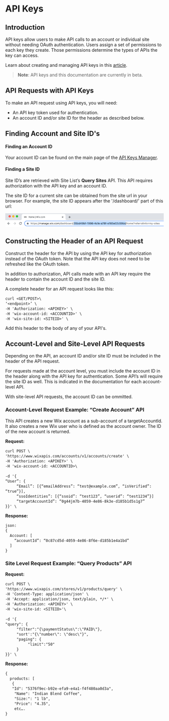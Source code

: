 # API Keys

## Introduction

API keys allow users to make API calls to an account or individual site without needing OAuth authentication.  Users assign a set of permissions to each key they create. Those permissions determine the types of APIs the key can access.

Learn about creating and managing API keys in this [article](https://support.wix.com/en/article/about-wix-api-keys).

>**Note**: API keys and this documentation are currently in beta.

## API Requests with API Keys

To make an API request using API keys, you will need:
- An API key token used for authentication.
- An account ID and/or site ID for the header as described below.

## Finding Account and Site ID's

#### Finding an Account ID

Your account ID can be found on the main page of the [API Keys Manager](https://manage.wix.com/account/api-keys).

#### Finding a Site ID

Site ID’s are retrieved with Site List’s **Query Sites** API. This API requires authorization with the API key and an account ID.

The site ID for a current site can be obtained from the site url in your browser. For example, the site ID appears after the '/dashboard/' part of this url:

![site Id in URL](./../media/siteid.png)

## Constructing the Header of an API Request

Construct the header for the API by using the API key for authorization instead of the OAuth token. Note that the API key does not need to be refreshed like the OAuth token.

In addition to authorization, API calls made with an API key require the header to contain the account ID and the site ID.

A complete header for an API request looks like this:

```
curl <GET/POST>\
‘<endpoint>’ \
-H 'Authorization: <APIKEY>' \
-H 'wix-account-id: <ACCOUNTID>' \
-H 'wix-site-id: <SITEID>' \
```

Add this header to the body of any of your API's.

## Account-Level and Site-Level API Requests

Depending on the API, an account ID and/or site ID must be included in the header of the API request.

For requests made at the account level, you must include the account ID in the header along with the API key for authentication. Some API’s will  require the site ID as well. This is indicated in the documentation for each account-level API.

With site-level API requests, the account ID can be ommitted.

### Account-Level Request Example: “Create Account” API

This API creates a new Wix account as a sub-account of a targetAccountId. It also creates a new Wix user who is defined as the account owner. The ID of the new account is returned.

**Request:**

```
curl POST \
'https://www.wixapis.com/accounts/v1/accounts/create' \
-H 'Authorization: <APIKEY>' \
-H 'wix-account-id: <ACCOUNTID>\

-d '{
“User”: {
     “Email”: [{“emailAddress”: “test@example.com”, “isVerified”: “true”}],
     “ssoIdentities”: [{“ssoid”: “test123”, “userid”: “test1234”}]
     “targetAccountId”: “0g44jm7b-4059-4e86-8k3e-d185b1d5s1g7”
}}' \
```

**Response:**

```
json:
{
  Account: [
    “accountId”: “0c87cd5d-4059-4e86-8f6e-d185b1e4a1bd”
  ]
}
```

### Site Level Request Example: “Query Products” API

**Request:**

```
curl POST \
'https://www.wixapis.com/stores/v1/products/query' \
-H 'Content-Type: application/json' \
-H 'Accept: application/json, text/plain, */*' \
-H 'Authorization: <APIKEY>' \
-H 'wix-site-id: <SITEID>'\

-d '{
"query": {
     "filter":"{\paymentStatus\":\"PAID\"},
     "sort':"{\"number\": \"desc\"}",
     "paging": {
          "limit":"50"
     }
}}' \
```

**Response:**

```json:
{
  products: [
   {
   "Id": "5376f9ec-b92e-efa9-e4a1-f4f480aa0d3a",
    "Name": "Indian Blend Coffee",
    "Size:": "1 lb",
    "Price": "4.35",
    etc….
}
```

